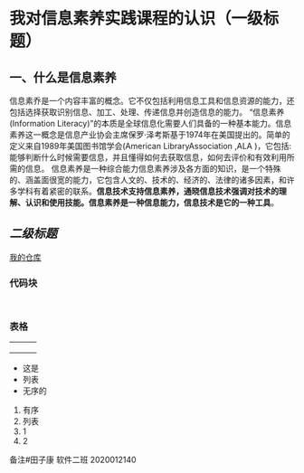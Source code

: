# 我对信息素养实践课程的认识（一级标题）

## 一、什么是信息素养

​	信息素乔是一个内容丰富的概念。它不仅包括利用信息工具和信息资源的能力，还包括选择获取识别信息、加工、处理、传递信息并创造信息的能力。
	“信息素养(Information Literacy)”的本质是全球信息化需要人们具备的一种基本能力。信息素养这一概念是信息产业协会主席保罗·泽考斯基于1974年在美国提出的。简单的定义来自1989年美国图书馆学会(American LibraryAssociation ,ALA )，它包括:能够判断什么时候需要信息，并且懂得如何去获取信息，如何去评价和有效利用所需的信息。
	信息素养是一种综合能力信息素养涉及各方面的知识，是一个特殊的、涵盖面很宽的能力，它包含人文的、技术的、经济的、法律的诸多因素，和许多学科有着紧密的联系。**信息技术支持信息素养，通晓信息技术强调对技术的理解、认识和使用技能。信息素养是一种信息能力，信息技术是它的一种工具**。

## *二级标题*

[我的仓库](https://github.com/TiaZk/READ.md/blob/main/README.md)

### 代码块

```

```



```

```

### 表格

|      |      |      |
| ---- | ---- | ---- |
|      |      |      |
|      |      |      |
|      |      |      |

- 这是
- 列表
- 无序的

1. 有序
2. 列表
3. 1
4. 2



备注#田子康 软件二班 2020012140



